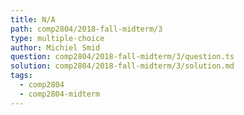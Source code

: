 ```yaml
---
title: N/A
path: comp2804/2018-fall-midterm/3
type: multiple-choice
author: Michiel Smid
question: comp2804/2018-fall-midterm/3/question.ts
solution: comp2804/2018-fall-midterm/3/solution.md
tags:
  - comp2804
  - comp2804-midterm
---
```

